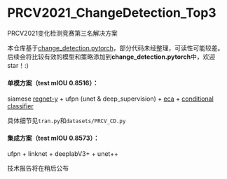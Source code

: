 # PRCV2021_ChangeDetection_Top3
PRCV2021变化检测竞赛第三名解决方案



本仓库基于[change_detection.pytorch](https://github.com/likyoo/change_detection.pytorch)，部分代码未经整理，可读性可能较差。后续会将比较有效的模型和策略添加到**change_detection.pytorch**中，欢迎star！:)



#### 单模方案（test mIOU 0.8516）：

siamese [regnet-y](https://arxiv.org/pdf/2003.13678.pdf) + ufpn (unet & deep_supervision) + [eca](https://arxiv.org/abs/1910.03151) + [conditional classifier](https://arxiv.org/pdf/2109.10322.pdf) 

具体细节见`tran.py`和`datasets/PRCV_CD.py`



#### 集成方案（test mIOU 0.8573）：

ufpn + linknet + deeplabV3+ + unet++



技术报告将在稍后公布
